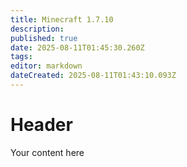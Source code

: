 ```yaml
---
title: Minecraft 1.7.10
description: 
published: true
date: 2025-08-11T01:45:30.260Z
tags: 
editor: markdown
dateCreated: 2025-08-11T01:43:10.093Z
---
```


# Header
Your content here